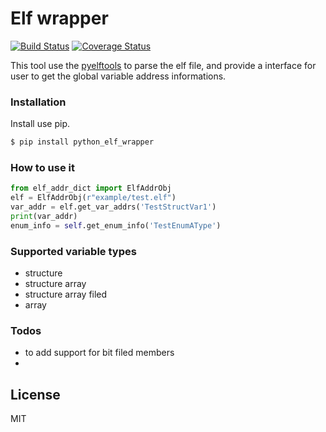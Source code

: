 # Elf wrapper

[![Build Status](https://travis-ci.org/sgnes/elf_dwarf_wrapper.svg?branch=master)](https://travis-ci.org/sgnes/elf_dwarf_wrapper)
[![Coverage Status](https://coveralls.io/repos/github/sgnes/elf_dwarf_wrapper/badge.svg?branch=master)](https://coveralls.io/github/sgnes/elf_dwarf_wrapper?branch=master)

This tool use the [pyelftools](https://github.com/eliben/pyelftools) to parse the elf file, and provide a interface
for user to get the global variable address informations.



### Installation


Install use pip.

```sh
$ pip install python_elf_wrapper
```


 

### How to use it

```python 
from elf_addr_dict import ElfAddrObj
elf = ElfAddrObj(r"example/test.elf")
var_addr = elf.get_var_addrs('TestStructVar1')
print(var_addr)
enum_info = self.get_enum_info('TestEnumAType')
```

### Supported variable types
- structure 
- structure array
- structure array filed 
- array


### Todos

 - to add support for bit filed members
 - 
 
 

License
----

MIT



